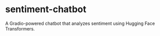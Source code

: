 # sentiment-chatbot
A Gradio-powered chatbot that analyzes sentiment using Hugging Face Transformers.
